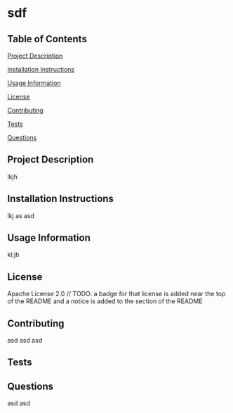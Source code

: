
  
# sdf

## Table of Contents

[Project Description](https://github.com/mfrabott/README-generator/mjf#Project-Description)

[Installation Instructions](https://github.com/mfrabott/README-generator/mjf#Installation-Insturctions)

[Usage Information](https://github.com/mfrabott/README-generator/mjf#Usage-Information)

[License](https://github.com/mfrabott/README-generator/mjf#License)

[Contributing](https://github.com/mfrabott/README-generator/mjf#Contributing)

[Tests](https://github.com/mfrabott/README-generator/mjf#Tests)

[Questions](https://github.com/mfrabott/README-generator/mjf#Questions)

## Project Description
lkjh

## Installation Instructions
lkj as asd 

## Usage Information
kl;jh

## License
Apache License 2.0
// TODO: a badge for that license is added near the top of the README and a notice is added to the section of the README

## Contributing
 asd asd asd 

## Tests 

## Questions
asd
asd

